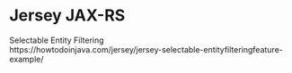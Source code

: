 # Jersey JAX-RS
<p/>Selectable Entity Filtering
<br/>https://howtodoinjava.com/jersey/jersey-selectable-entityfilteringfeature-example/

